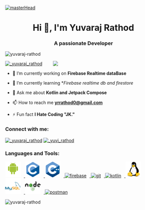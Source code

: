 [![masterHead](https://user-images.githubusercontent.com/74038190/215768208-3bf3dda8-eeea-40ee-a58b-f5ac529685bf.gif)](https://Yuvaraj-Rathod.io)
<h1 align="center">Hi 👋, I'm Yuvaraj Rathod</h1>
<h3 align="center">A passionate Developer</h3>

<p align="left"> <img src="https://komarev.com/ghpvc/?username=yuvaraj-rathod&label=Profile%20views&color=0e75b6&style=flat" alt="yuvaraj-rathod" /> </p>
<img align="right" src="https://user-images.githubusercontent.com/74038190/218265814-3084a4ba-809c-4135-afc0-8685d0f634b3.gif" width="350">
<p align="left"> <a href="https://twitter.com/_yuvaraj_rathod" target="blank"><img src="https://img.shields.io/twitter/follow/_yuvaraj_rathod?logo=twitter&style=for-the-badge" alt="_yuvaraj_rathod" /></a> </p>


- 🔭 I’m currently working on **Firebase Realtime dataBase**

- 🌱 I’m currently learning **Firebase realtime db and firestore*

- 💬 Ask me about **Kotlin and Jetpack Compose**

- 📫 How to reach me **yrrathod0@gmail.com**

- ⚡ Fun fact **I Hate Coding "JK."**
  
<h3 align="left">Connect with me:</h3>
<p align="left">
<a href="https://twitter.com/_yuvaraj_rathod" target="blank"><img align="center" src="https://raw.githubusercontent.com/rahuldkjain/github-profile-readme-generator/master/src/images/icons/Social/twitter.svg" alt="_yuvaraj_rathod" height="30" width="40" /></a>
<a href="https://instagram.com/_yuvi_rathod" target="blank"><img align="center" src="https://raw.githubusercontent.com/rahuldkjain/github-profile-readme-generator/master/src/images/icons/Social/instagram.svg" alt="_yuvi_rathod" height="30" width="40" /></a>
</p>


<h3 align="left">Languages and Tools:</h3>
<p align="left">
  <a href="https://developer.android.com" target="_blank" rel="noreferrer">
    <img src="https://raw.githubusercontent.com/devicons/devicon/master/icons/android/android-original-wordmark.svg" alt="android" width="50" height="50" style="margin-right:10px;"/> 
  </a>
  <a href="https://www.cprogramming.com/" target="_blank" rel="noreferrer"> 
    <img src="https://raw.githubusercontent.com/devicons/devicon/master/icons/c/c-original.svg" alt="c" width="50" height="50" style="margin-right:10px;"/> 
  </a>
  <a href="https://www.w3schools.com/cpp/" target="_blank" rel="noreferrer"> 
    <img src="https://raw.githubusercontent.com/devicons/devicon/master/icons/cplusplus/cplusplus-original.svg" alt="cplusplus" width="50" height="50" style="margin-right:10px;"/> 
  </a>
  <a href="https://firebase.google.com/" target="_blank" rel="noreferrer"> 
    <img src="https://www.vectorlogo.zone/logos/firebase/firebase-icon.svg" alt="firebase" width="50" height="50" style="margin-right:10px;"/> 
  </a>
  <a href="https://git-scm.com/" target="_blank" rel="noreferrer"> 
    <img src="https://www.vectorlogo.zone/logos/git-scm/git-scm-icon.svg" alt="git" width="50" height="50" style="margin-right:10px;"/> 
  </a>
  <a href="https://kotlinlang.org" target="_blank" rel="noreferrer"> 
    <img src="https://www.vectorlogo.zone/logos/kotlinlang/kotlinlang-icon.svg" alt="kotlin" width="50" height="50" style="margin-right:10px;"/> 
  </a>
  <a href="https://www.linux.org/" target="_blank" rel="noreferrer"> 
    <img src="https://raw.githubusercontent.com/devicons/devicon/master/icons/linux/linux-original.svg" alt="linux" width="50" height="50" style="margin-right:10px;"/> 
  </a>
  <a href="https://www.mysql.com/" target="_blank" rel="noreferrer"> 
    <img src="https://raw.githubusercontent.com/devicons/devicon/master/icons/mysql/mysql-original-wordmark.svg" alt="mysql" width="50" height="50" style="margin-right:10px;"/> 
  </a>
  <a href="https://nodejs.org" target="_blank" rel="noreferrer"> 
    <img src="https://raw.githubusercontent.com/devicons/devicon/master/icons/nodejs/nodejs-original-wordmark.svg" alt="nodejs" width="50" height="50" style="margin-right:10px;"/> 
  </a>
  <a href="https://postman.com" target="_blank" rel="noreferrer"> 
    <img src="https://www.vectorlogo.zone/logos/getpostman/getpostman-icon.svg" alt="postman" width="50" height="50" style="margin-right:10px;"/> 
  </a>

  <p><img align="center" src="https://github-readme-streak-stats.herokuapp.com/?user=yuvaraj-rathod&" alt="yuvaraj-rathod" /></p>
</p>

